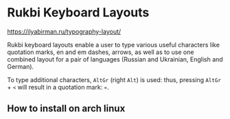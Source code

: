 Rukbi Keyboard Layouts
======================

https://ilyabirman.ru/typography-layout/

Rukbi keyboard layouts enable a user to type various useful characters like quotation marks, en and em dashes, arrows,
as well as to use one combined layout for a pair of languages (Russian and Ukrainian, English and German).

To type additional characters, `AltGr` (right `Alt`) is used: thus, pressing `AltGr` + `<` will result in a quotation
mark: `«`.

## How to install on arch linux


